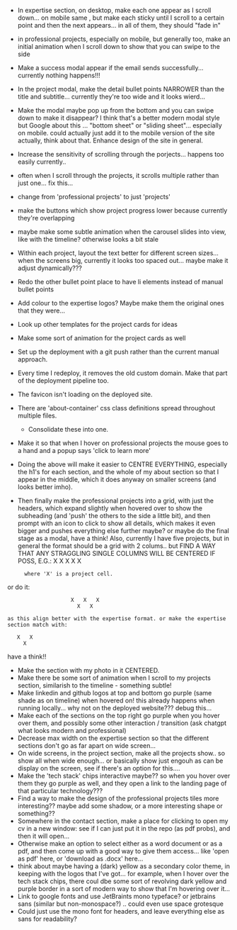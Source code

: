 - In expertise section, on desktop, make each one appear as I scroll down... on mobile same , but make each sticky until I scroll to a certain point and then the next appears... in all of them, they should "fade in"
- in professional projects, especially on mobile, but generally too, make an initial animation when I scroll down to show that you can swipe to the side
- Make a success modal appear if the email sends successfully... currently nothing happens!!!
- In the project modal, make the detail bullet points NARROWER than the title and subtitle... currently they're too wide and it looks wierd...
- Make the modal maybe pop up from the bottom and you can swipe down to make it disappear? I think that's a better modern modal style but Google about this ... "bottom sheet" or "sliding sheet"... especially on mobile. could actually just add it to the mobile version of the site actually, think about that. Enhance design of the site in general.
- Increase the sensitivity of scrolling through the porjects... happens too easily currently..
- often when I scroll through the projects, it scrolls multiple rather than just one... fix this...
- change from 'professional projects' to just 'projects'
- make the buttons which show project progress lower because currently they're overlapping
- maybe make some subtle animation when the carousel slides into view, like with the timeline? otherwise looks a bit stale
- Within each project, layout the text better for different screen sizes... when the screens big, currently it looks too spaced out... maybe make it adjust dynamically???
- Redo the other bullet point place to have li elements instead of manual bullet points
- Add colour to the expertise logos? Maybe make them the original ones that they were...
- Look up other templates for the project cards for ideas 
- Make some sort of animation for the project cards as well
- Set up the deployment with a git push rather than the current manual approach.
- Every time I redeploy, it removes the old custom domain. Make that part of the deployment pipeline too.
- The favicon isn't loading on the deployed site.
- There are 'about-container' css class definitions spread throughout multiple files.
  - Consolidate these into one.
- Make it so that when I hover on professional projects the mouse goes to a hand and a popup says 'click to learn more' 
- Doing the above will make it easier to CENTRE EVERYTHING, especially the h1's for each section,
  and the whole of my about section so that I appear in the middle, which it does anyway on smaller
  screens (and looks better imho).
- Then finally make the professional projects into a grid, with just the headers, which expand slightly
  when hovered over to show the subheading (and 'push' the others to the side a little bit), and then prompt
  with an icon to click to show all details, which makes it even bigger and pushes everything else further
  maybe? or maybe do the final stage as a modal, have a think! Also, currently I have five projects,
  but in general the format should be a grid with 2 colums.. but FIND A WAY THAT ANY STRAGGLING SINGLE
  COLUMNS WILL BE CENTERED IF POSS, E.G.:
                        X   X
                        X   X
                          X

        where 'X' is a project cell.

or do it:
  
                        X   X   X
                          X   X

    as this align better with the expertise format. or make the expertise section match with:

       X   X
         X

   have a think!!

- Make the section with my photo in it CENTERED.
- Make there be some sort of animation when I scroll to my projects section,
  similarish to the timeline - something subtle!
- Make linkedin and github logos at top and bottom go purple (same shade as on timeline) when hovered on! this already happens when running locally... why not
  on the deployed website??? debug this...
- Make each of the sections on the top right go purple when you hover over them, and possibly some other interaction / transition (ask chatgpt what looks modern and professional)
- Decrease max width on the expertise section so that the different sections don't go as far apart on wide screen...
- On wide screens, in the project section, make all the projects show.. so show all when wide enough... or basically show just engouh as can be display on the screen,
  see if there's an option for this....
- Make the 'tech stack' chips interactive maybe?? so when you hover over them they go purple as well, and they open a link to the landing page of that particular technology???
- Find a way to make the design of the professional projects tiles more interesting?? maybe add some shadow, or a more interesting shape or something??
- Somewhere in the contact section, make a place for clicking to open my cv in a new window: see if I can just put it in the repo (as pdf probs), and then it will open...
- Otherwise make an option to select either as a word document or as a pdf, and then come up with a good way to give them access... like 'open as pdf' here, or 'download as .docx' here...
- think about maybe having a (dark) yellow as a secondary color theme, in keeping with the logos that I've got... for example, when I hover over the tech stack chips, there coul dbe some sort
  of revolving dark yellow and purple border in a sort of modern way to show that I'm hovering over it... 
- Link to google fonts and use JetBraints mono typeface? or jetbrains sans (similar but non-monospace?) .. could even use space grotesque
- Could just use the mono font for headers, and leave everything else as sans for readability?